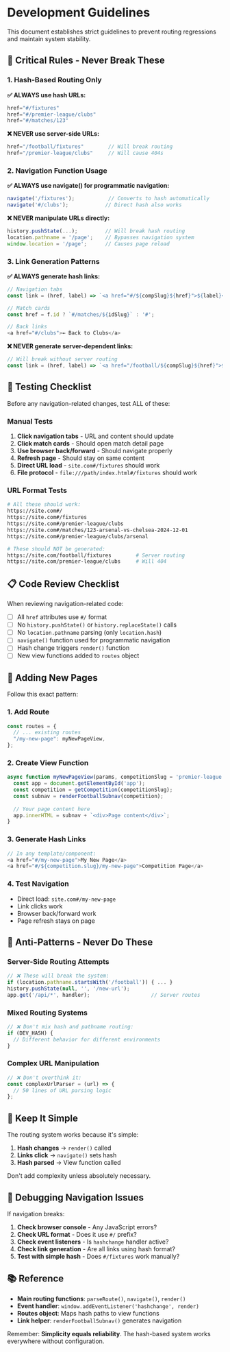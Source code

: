 # Development Guidelines

This document establishes strict guidelines to prevent routing regressions and maintain system stability.

## 🚨 Critical Rules - Never Break These

### 1. Hash-Based Routing Only

**✅ ALWAYS use hash URLs:**
```javascript
href="#/fixtures"
href="#/premier-league/clubs"  
href="#/matches/123"
```

**❌ NEVER use server-side URLs:**
```javascript
href="/football/fixtures"        // Will break routing
href="/premier-league/clubs"     // Will cause 404s
```

### 2. Navigation Function Usage

**✅ ALWAYS use navigate() for programmatic navigation:**
```javascript
navigate('/fixtures');           // Converts to hash automatically
navigate('#/clubs');            // Direct hash also works
```

**❌ NEVER manipulate URLs directly:**
```javascript
history.pushState(...);         // Will break hash routing
location.pathname = '/page';    // Bypasses navigation system
window.location = '/page';      // Causes page reload
```

### 3. Link Generation Patterns

**✅ ALWAYS generate hash links:**
```javascript
// Navigation tabs
const link = (href, label) => `<a href="#/${compSlug}${href}">${label}</a>`;

// Match cards  
const href = f.id ? `#/matches/${idSlug}` : '#';

// Back links
<a href="#/clubs">← Back to Clubs</a>
```

**❌ NEVER generate server-dependent links:**
```javascript
// Will break without server routing
const link = (href, label) => `<a href="/football/${compSlug}${href}">${label}</a>`;
```

## 🧪 Testing Checklist

Before any navigation-related changes, test ALL of these:

### Manual Tests
1. **Click navigation tabs** - URL and content should update
2. **Click match cards** - Should open match detail page
3. **Use browser back/forward** - Should navigate properly  
4. **Refresh page** - Should stay on same content
5. **Direct URL load** - `site.com#/fixtures` should work
6. **File protocol** - `file:///path/index.html#/fixtures` should work

### URL Format Tests
```bash
# All these should work:
https://site.com#/
https://site.com#/fixtures  
https://site.com#/premier-league/clubs
https://site.com#/matches/123-arsenal-vs-chelsea-2024-12-01
https://site.com#/premier-league/clubs/arsenal

# These should NOT be generated:
https://site.com/football/fixtures        # Server routing
https://site.com/premier-league/clubs     # Will 404
```

## 📋 Code Review Checklist

When reviewing navigation-related code:

- [ ] All `href` attributes use `#/` format
- [ ] No `history.pushState()` or `history.replaceState()` calls
- [ ] No `location.pathname` parsing (only `location.hash`)
- [ ] `navigate()` function used for programmatic navigation
- [ ] Hash change triggers `render()` function
- [ ] New view functions added to `routes` object

## 🔧 Adding New Pages

Follow this exact pattern:

### 1. Add Route
```javascript
const routes = {
  // ... existing routes
  "/my-new-page": myNewPageView,
};
```

### 2. Create View Function
```javascript
async function myNewPageView(params, competitionSlug = 'premier-league') {
  const app = document.getElementById('app');
  const competition = getCompetition(competitionSlug);
  const subnav = renderFootballSubnav(competition);
  
  // Your page content here
  app.innerHTML = subnav + `<div>Page content</div>`;
}
```

### 3. Generate Hash Links
```javascript
// In any template/component:
<a href="#/my-new-page">My New Page</a>
<a href="#/${competition.slug}/my-new-page">Competition Page</a>
```

### 4. Test Navigation
- Direct load: `site.com#/my-new-page`
- Link clicks work
- Browser back/forward work
- Page refresh stays on page

## 🚫 Anti-Patterns - Never Do These

### Server-Side Routing Attempts
```javascript
// ❌ These will break the system:
if (location.pathname.startsWith('/football')) { ... }
history.pushState(null, '', '/new-url');
app.get('/api/*', handler);                    // Server routes
```

### Mixed Routing Systems
```javascript
// ❌ Don't mix hash and pathname routing:
if (DEV_HASH) {
  // Different behavior for different environments
}
```

### Complex URL Manipulation
```javascript
// ❌ Don't overthink it:
const complexUrlParser = (url) => {
  // 50 lines of URL parsing logic
};
```

## 🎯 Keep It Simple

The routing system works because it's simple:

1. **Hash changes** → `render()` called
2. **Links click** → `navigate()` sets hash  
3. **Hash parsed** → View function called

Don't add complexity unless absolutely necessary.

## 🔄 Debugging Navigation Issues

If navigation breaks:

1. **Check browser console** - Any JavaScript errors?
2. **Check URL format** - Does it use `#/` prefix?
3. **Check event listeners** - Is `hashchange` handler active?
4. **Check link generation** - Are all links using hash format?
5. **Test with simple hash** - Does `#/fixtures` work manually?

## 📚 Reference

- **Main routing functions**: `parseRoute()`, `navigate()`, `render()`
- **Event handler**: `window.addEventListener('hashchange', render)`
- **Routes object**: Maps hash paths to view functions
- **Link helper**: `renderFootballSubnav()` generates navigation

Remember: **Simplicity equals reliability**. The hash-based system works everywhere without configuration.